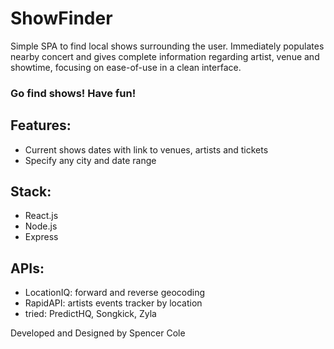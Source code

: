 # ShowFinder

Simple SPA to find local shows surrounding the user. Immediately populates nearby concert and gives complete information regarding artist, venue and showtime, focusing on ease-of-use in a clean interface. 

### Go find shows! Have fun!

## Features:

- Current shows dates with link to venues, artists and tickets
- Specify any city and date range

## Stack:

- React.js
- Node.js
- Express

## APIs:

- LocationIQ: forward and reverse geocoding
- RapidAPI: artists events tracker by location
- tried: PredictHQ, Songkick, Zyla

Developed and Designed by Spencer Cole